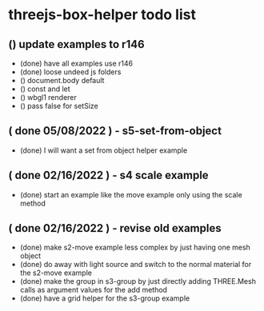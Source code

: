 # threejs-box-helper todo list

## () update examples to r146
* (done) have all examples use r146
* (done) loose undeed js folders
* () document.body default
* () const and let
* () wbgl1 renderer
* () pass false for setSize

## ( done 05/08/2022 ) - s5-set-from-object
* (done) I will want a set from object helper example

## ( done 02/16/2022 ) - s4 scale example
* (done) start an example like the move example only using the scale method

## ( done 02/16/2022 ) - revise old examples
* (done) make s2-move example less complex by just having one mesh object
* (done) do away with light source and switch to the normal material for the s2-move example
* (done) make the group in s3-group by just directly adding THREE.Mesh calls as argument values for the add method
* (done) have a grid helper for the s3-group example